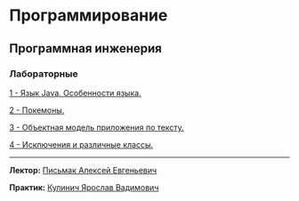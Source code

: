 # Программирование 
## Программная инженерия

### Лабораторные
[1 - Язык Java. Особенности языка.](https://github.com/karillisa/Programming/tree/master/Semester-1/Laboratory-work-1)

[2 - Покемоны.](https://github.com/karillisa/Programming/tree/master/Semester-1/Laboratory-work-2)

[3 - Объектная модель приложения по тексту.](https://github.com/karillisa/Programming/tree/master/Semester-1/Laboratory-work-3)

[4 - Исключения и различные классы.](https://github.com/karillisa/Programming/tree/master/Semester-1/Laboratory-work-4)

---

**Лектор:** [Письмак Алексей Евгеньевич](https://my.itmo.ru/persons/160739?p=1&q=Алексей%20Письмак)

**Практик:** [Кулинич Ярослав Вадимович](https://my.itmo.ru/persons/284721?p=1&q=кулинич%20ярослав)
